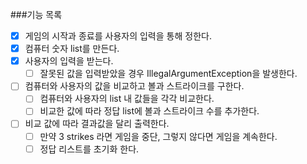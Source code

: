 ###기능 목록
- [x] 게임의 시작과 종료를 사용자의 입력을 통해 정한다.
- [x] 컴퓨터 숫자 list를 만든다.
- [x] 사용자의 입력을 받는다.
    - [ ] 잘못된 값을 입력받았을 경우 IllegalArgumentException을 발생한다.
- [ ] 컴퓨터와 사용자의 값을 비교하고 볼과 스트라이크를 구한다. 
    - [ ] 컴퓨터와 사용자의 list 내 값들을 각각 비교한다.
    - [ ] 비교한 값에 따라 정답 list에 볼과 스트라이크 수를 추가한다.
- [ ] 비교 값에 따라 결과값을 달리 출력한다.
    - [ ] 만약 3 strikes 라면 게임을 중단, 그렇지 않다면 게임을 계속한다.
    - [ ] 정답 리스트를 초기화 한다.
